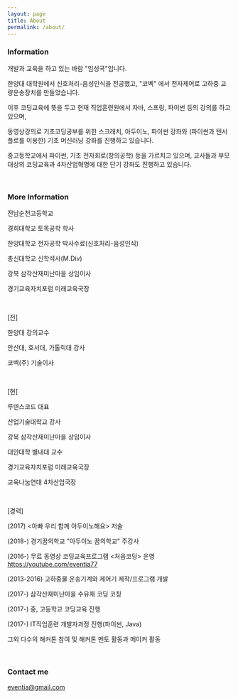 ```yaml
---
layout: page
title: About
permalink: /about/
---
```


### Information

개발과 교육을 하고 있는 바람 "임성국"입니다.

한양대 대학원에서 신호처리-음성인식을 전공했고, "코벡" 에서 전자제어로 고하중 교량운송장치를 만들었습니다.

이후 코딩교육에 뜻을 두고 현재 직업훈련원에서 자바, 스프링, 파이썬 등의 강의를 하고 있으며, 

동영상강의로 기초코딩공부를 위한 스크래치, 아두이노, 파이썬 강좌와 (파이썬과 텐서플로를 이용한) 기초 머신러닝 강좌를 진행하고 있습니다.

중고등학교에서 파이썬, 기초 전자회로(창의공학) 등을 가르치고 있으며, 교사들과 부모 대상의 코딩교육과 4차산업혁명에 대한 단기 강좌도 진행하고 있습니다.

<br/>

### More Information

전남순천고등학교 

경희대학교 토목공학 학사

한양대학교 전자공학 박사수료(신호처리-음성인식)

총신대학교 신학석사(M.Div)

강북 삼각산재미난마을 상임이사

경기교육자치포럼 미래교육국장

<br/>

[전]

한양대 강의교수

안산대, 호서대, 가톨릭대 강사

코벡(주) 기술이사

<br/>

[현] 

루덴스코드 대표

산업기술대학교 강사

강북 삼각산재미난마을 상임이사

대안대학 별내대 교수

경기교육자치포럼 미래교육국장

교육나눔연대 4차산업국장

<br/>

[경력]

(2017) <아빠 우리 함께 아두이노해요> 저술

(2018-) 경기꿈의학교 "아두이노 꿈의학교" 주강사

(2016-) 무료 동영상 코딩교육프로그램 <처음코딩> 운영 https://youtube.com/eventia77

(2013-2016) 고하중물 운송기계와 제어기 제작/프로그램 개발

(2017-) 삼각산재미난마을 수유재 코딩 코칭

(2017-) 중, 고등학교 코딩교육 진행

(2017-) IT직업훈련 개발자과정 진행(파이썬, Java)

그외 다수의 해커톤 참여 및 해커톤 멘토 활동과 메이커 활동


<br/>

### Contact me

[eventia@gmail.com](mailto:eventia@gmail.com)
